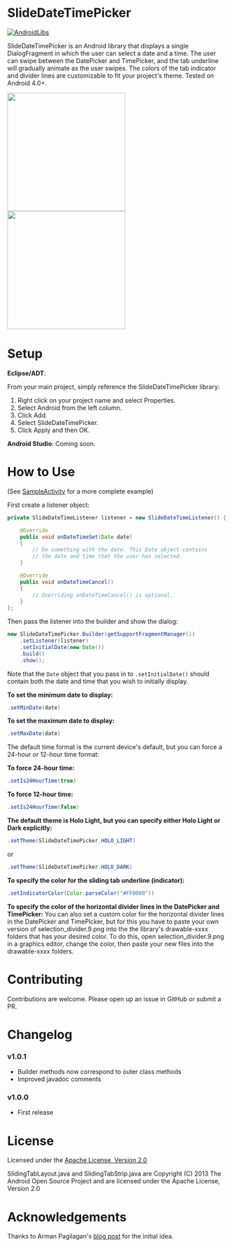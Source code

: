 SlideDateTimePicker
===================

[![AndroidLibs](https://img.shields.io/badge/AndroidLibs-SlideDateTimePicker-brightgreen.svg?style=flat)](https://android-libs.com/lib/slidedatetimepicker?utm_source=github-badge&utm_medium=github-badge&utm_campaign=github-badge)

SlideDateTimePicker is an Android library that displays a single DialogFragment in which the user can select a date and a time. The user can swipe between the DatePicker and TimePicker, and the tab underline will gradually animate as the user swipes. The colors of the tab indicator and divider lines are customizable to fit your project's theme. Tested on Android 4.0+.

<img src="https://raw.github.com/jjobes/SlideDateTimePicker/master/screenshots/1.png" width="270" style="margin-right:10px;">
<img src="https://raw.github.com/jjobes/SlideDateTimePicker/master/screenshots/2.png" width="270">

Setup
=====

**Eclipse/ADT**:

From your main project, simply reference the SlideDateTimePicker library:

1. Right click on your project name and select Properties.
2. Select Android from the left column.
3. Click Add.
4. Select SlideDateTimePicker.
5. Click Apply and then OK.

**Android Studio**:
Coming soon.

How to Use
==========
(See [SampleActivity](https://github.com/jjobes/SlideDateTimePicker/blob/master/SlideDateTimePickerSample/src/com/github/jjobes/slidedatetimepicker/sample/SampleActivity.java) for a more complete example)

First create a listener object:

``` java
private SlideDateTimeListener listener = new SlideDateTimeListener() {

    @Override
    public void onDateTimeSet(Date date)
    {
        // Do something with the date. This Date object contains
        // the date and time that the user has selected.
    }

    @Override
    public void onDateTimeCancel()
    {
        // Overriding onDateTimeCancel() is optional.
    }
};
```

Then pass the listener into the builder and show the dialog:

``` java
new SlideDateTimePicker.Builder(getSupportFragmentManager())
    .setListener(listener)
    .setInitialDate(new Date())
    .build()
    .show();
```

Note that the `Date` object that you pass in to `.setInitialDate()` should contain both the date and time that you wish to initially display.

**To set the minimum date to display:**

``` java
.setMinDate(date)
```

**To set the maximum date to display:**
``` java
.setMaxDate(date)
```

The default time format is the current device's default, but you can force a 24-hour or 12-hour time format:

**To force 24-hour time:**

``` java
.setIs24HourTime(true)
```

**To force 12-hour time:**
``` java
.setIs24HourTime(false)
```

**The default theme is Holo Light, but you can specify either Holo Light or Dark explicitly:**
``` java
.setTheme(SlideDateTimePicker.HOLO_LIGHT)
```
or
``` java
.setTheme(SlideDateTimePicker.HOLO_DARK)
```

**To specify the color for the sliding tab underline (indicator):**
``` java
.setIndicatorColor(Color.parseColor("#FF0000"))
```

**To specify the color of the horizontal divider lines in the DatePicker and TimePicker:**
You can also set a custom color for the horizontal divider lines in the DatePicker and TimePicker, but for this you have to paste your own version of selection_divider.9.png into the the library's drawable-xxxx folders that has your desired color. To do this, open selection_divider.9.png in a graphics editor, change the color, then paste your new files into the drawable-xxxx folders.

Contributing
============
Contributions are welcome. Please open up an issue in GitHub or submit a PR.

Changelog
=========

### v1.0.1

* Builder methods now correspond to outer class methods
* Improved javadoc comments

### v1.0.0

* First release

License
=======
Licensed under the [Apache License, Version 2.0](http://www.apache.org/licenses/LICENSE-2.0.html)

SlidingTabLayout.java and SlidingTabStrip.java are Copyright (C) 2013 The Android Open Source Project and are licensed under the Apache License, Version 2.0

Acknowledgements
================
Thanks to Arman Pagilagan's [blog post](http://armanpagilagan.blogspot.com/2014/05/creating-custom-date-and-time-picker-in.html) for the initial idea.
